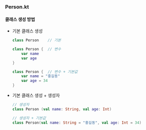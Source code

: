 ### Person.kt

#### 클래스 생성 방법

- 기본 클래스 생성

    ~~~ kotlin
    class Person    // 기본
    
    class Person {  // 변수
        var name
        var age
    }
    
    class Person {  // 변수 + 기본값
        var name = "홍길동"
        var age = 34
    }
    ~~~

- 기본 클래스 생성 + 생성자
    ~~~ kotlin
    // 생성자
    class Person (val name: String, val age: Int)
    
    // 생성자 + 기본값
    class Person(val name: String = "홍길동", val age: Int = 34)
    ~~~

<br>
<br>
